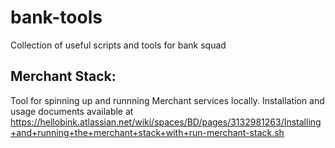 # bank-tools
Collection of useful scripts and tools for bank squad

## Merchant Stack:
Tool for spinning up and runnning Merchant services locally. Installation and usage documents available at https://hellobink.atlassian.net/wiki/spaces/BD/pages/3132981263/Installing+and+running+the+merchant+stack+with+run-merchant-stack.sh
